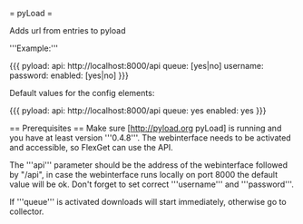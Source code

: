 = pyLoad =

Adds url from entries to pyload

'''Example:'''

{{{
pyload:
  api: http://localhost:8000/api
  queue: [yes|no]
  username: <user>
  password: <pwd>
  enabled: [yes|no]
}}}

Default values for the config elements:

{{{
pyload:
  api: http://localhost:8000/api
  queue: yes
  enabled: yes
}}}

== Prerequisites ==
Make sure [http://pyload.org pyLoad] is running and you have at least version '''0.4.8'''. The webinterface needs to be activated and accessible, so FlexGet can use the API.

The '''api''' parameter should be the address of the webinterface followed by "/api", in case the webinterface runs locally on port 8000 the default value will be ok.
Don't forget to set correct '''username''' and '''password'''.

If '''queue''' is activated downloads will start immediately, otherwise go to collector.


